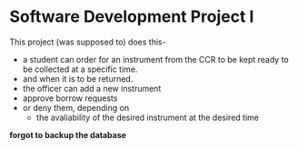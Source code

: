 # Software Development Project I

This project (was supposed to) does this-
* a student can order for an instrument from the CCR to be kept ready to be collected at a specific time.
* and when it is to be returned.
* the officer can add a new instrument
* approve borrow requests
* or deny them, depending on
	* the avaliability of the desired instrument at the desired time

**forgot to backup the database**
